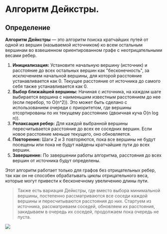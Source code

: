 # Алгоритм Дейкстры.

## Определение

**Алгоритм Дейкстры** — это алгоритм поиска кратчайших путей от одной из вершин (называемой источником) ко всем остальным вершинам во взвешенном ориентированном графе с неотрицательными весами ребер.

1) **Инициализация:** Установите начальную вершину (источник) и расстояние до всех остальных вершин как "бесконечность", за исключением начальной вершины, для которой расстояние устанавливается как 0. Текущее расстояние от источника до самого себя также устанавливается как 0.
2) **Выбор ближайшей вершины:** Начиная с источника, на каждом шаге выбирается вершина с наименьшим известным расстоянием до нее (если перебор, то O(n^2)). Это может быть сделано с использованием очереди с приоритетом, где вершины отсортированы по их текущему расстоянию (двоичная куча O(n log n)).
3) **Релаксация ребер:** Для каждой выбранной вершины пересчитывается расстояние до всех ее соседних вершин. Если новое расстояние меньше текущего, оно обновляется.
4) **Повторение:** Шаги 2 и 3 повторяются, пока все вершины не будут посещены или пока не будут найдены кратчайшие пути до всех вершин.
5) **Завершение:** По завершении работы алгоритма, расстояния до всех вершин от источника будут определены.

Этот алгоритм работает только для графов без отрицательных ребер, так как он не способен обрабатывать циклы отрицательного веса, которые могут привести к бесконечному увеличению длины пути.


> Также есть вариация Дейкстры, где вместо выбора минимальной вершины, постепенно рассматриваются все соседи каждой вершины и пересчитываются расстояния до них.
>Стартуем из источника, рассматриваем соседей, обновляем их расстояния, закидываем в очередь их соседей, продолжаем пока очередь не пуста.

![](../pictures/17.png)